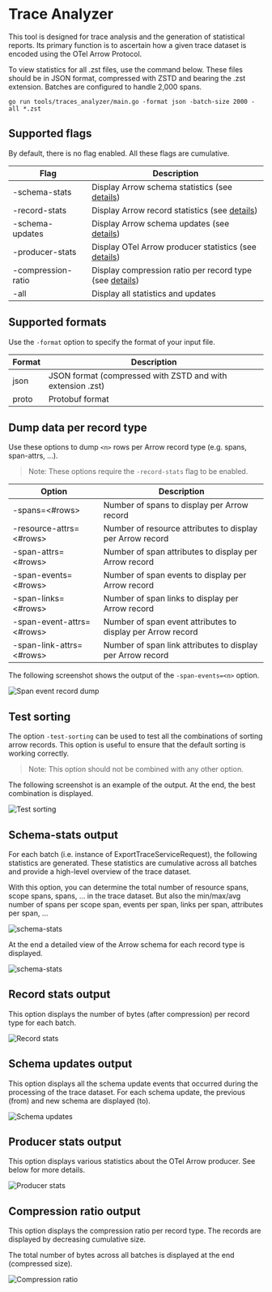# Trace Analyzer

This tool is designed for trace analysis and the generation of statistical
reports. Its primary function is to ascertain how a given trace dataset is
encoded using the OTel Arrow Protocol.

To view statistics for all .zst files, use the command below. These files should
be in JSON format, compressed with ZSTD and bearing the .zst extension. Batches
are configured to handle 2,000 spans.

```shell
go run tools/traces_analyzer/main.go -format json -batch-size 2000 -all *.zst
```

## Supported flags

By default, there is no flag enabled. All these flags are cumulative.

| Flag               | Description                                                                          |
|--------------------|--------------------------------------------------------------------------------------|
| -schema-stats      | Display Arrow schema statistics (see [details](#schema-stats-output))                |
| -record-stats      | Display Arrow record statistics (see [details](#record-stats-output))                |
| -schema-updates    | Display Arrow schema updates (see [details](#schema-updates-output))                 |
| -producer-stats    | Display OTel Arrow producer statistics (see [details](#producer-stats-output))       |
| -compression-ratio | Display compression ratio per record type (see [details](#compression-ratio-output)) |
| -all               | Display all statistics and updates                                                   |

## Supported formats

Use the `-format` option to specify the format of your input file.

| Format | Description                                                |
|--------|------------------------------------------------------------|
| json   | JSON format (compressed with ZSTD and with extension .zst) |
| proto  | Protobuf format                                            |

## Dump data per record type

Use these options to dump `<n>` rows per Arrow record type (e.g. spans,
span-attrs, ...).

> Note: These options require the `-record-stats` flag to be enabled.

| Option                    | Description                                                 |
|---------------------------|-------------------------------------------------------------|
| -spans=<#rows>            | Number of spans to display per Arrow record                 |
| -resource-attrs=<#rows>   | Number of resource attributes to display per Arrow record   |
| -span-attrs=<#rows>       | Number of span attributes to display per Arrow record       |
| -span-events=<#rows>      | Number of span events to display per Arrow record           |
| -span-links=<#rows>       | Number of span links to display per Arrow record            |
| -span-event-attrs=<#rows> | Number of span event attributes to display per Arrow record |
| -span-link-attrs=<#rows>  | Number of span link attributes to display per Arrow record  |

The following screenshot shows the output of the `-span-events=<n>` option.

![Span event record dump](./imgs/span_event_record.png)

## Test sorting

The option `-test-sorting` can be used to test all the combinations of sorting
arrow records. This option is useful to ensure that the default sorting is
working correctly.

> Note: This option should not be combined with any other option.

The following screenshot is an example of the output. At the end, the best
combination is displayed.

![Test sorting](./imgs/test_sorting.png)

## Schema-stats output

For each batch (i.e. instance of ExportTraceServiceRequest), the following
statistics are generated. These statistics are cumulative across all batches and
provide a high-level overview of the trace dataset.

With this option, you can determine the total number of resource spans, scope
spans, spans, ... in the trace dataset. But also the min/max/avg number of spans
per scope span, events per span, links per span, attributes per span, ...

![schema-stats](./imgs/schema_stats_1.png)

At the end a detailed view of the Arrow schema for each record type is
displayed.

![schema-stats](./imgs/schema_stats_2.png)

## Record stats output

This option displays the number of bytes (after compression) per record type for
each batch.

![Record stats](./imgs/record_stats.png)

## Schema updates output

This option displays all the schema update events that occurred during the
processing of the trace dataset. For each schema update, the previous (from) and
new schema are displayed (to).

![Schema updates](./imgs/schema_updates.png)

## Producer stats output

This option displays various statistics about the OTel Arrow producer. See below
for more details.

![Producer stats](./imgs/producer_stats.png)

## Compression ratio output

This option displays the compression ratio per record type. The records are
displayed by decreasing cumulative size.

The total number of bytes across all batches is displayed at the end (compressed
size).

![Compression ratio](./imgs/compression_ratio.png)
